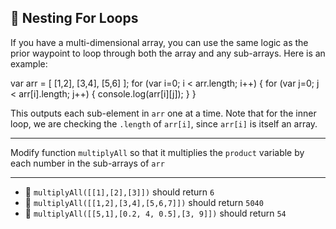 🚀 Nesting For Loops
--------------------

If you have a multi-dimensional array, you can use the same logic as the prior waypoint to loop through both the array and any sub-arrays. Here is an example:

var arr = \[
  \[1,2\], \[3,4\], \[5,6\]
\];
for (var i=0; i < arr.length; i++) {
  for (var j=0; j < arr\[i\].length; j++) {
    console.log(arr\[i\]\[j\]);
  }
}

This outputs each sub-element in `arr` one at a time. Note that for the inner loop, we are checking the `.length` of `arr[i]`, since `arr[i]` is itself an array.

* * *

Modify function `multiplyAll` so that it multiplies the `product` variable by each number in the sub-arrays of `arr`

* * *

*   🧪 `multiplyAll([[1],[2],[3]])` should return `6`
*   🧪 `multiplyAll([[1,2],[3,4],[5,6,7]])` should return `5040`
*   🧪 `multiplyAll([[5,1],[0.2, 4, 0.5],[3, 9]])` should return `54`